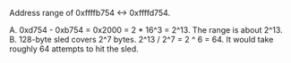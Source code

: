 Address range of 0xffffb754 <-> 0xffffd754.

A. 0xd754 - 0xb754 = 0x2000 = 2 * 16^3 = 2^13. The range is about 2^13.
B. 128-byte sled covers 2^7 bytes. 2^13 / 2^7 = 2 ^ 6 = 64.
   It would take roughly 64 attempts to hit the sled.
